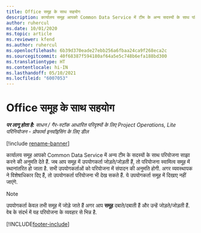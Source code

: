```yaml
---
title: Office समूह के साथ सहयोग
description: कार्यालय समूह आपको Common Data Service में टीम के अन्य सदस्यों के साथ परियोजना साझा करने की अनुमति देता है.
author: ruhercul
ms.date: 10/01/2020
ms.topic: article
ms.reviewer: kfend
ms.author: ruhercul
ms.openlocfilehash: 6b39d370eade27ebb256a6fbaa24ca9f268eca2c
ms.sourcegitcommit: 40f68387f594180af64a5e5c748b6efa188bd300
ms.translationtype: HT
ms.contentlocale: hi-IN
ms.lasthandoff: 05/10/2021
ms.locfileid: "6007053"
---
```

# <a name="collaboration-with-office-groups"></a>Office समूह के साथ सहयोग

_**पर लागू होता है:** साधन / गैर-स्टॉक आधारित परिदृश्यों के लिए Project Operations, Lite परिनियोजन - प्रोफार्मा इनवॉइसिंग के लिए डील_

[!include [rename-banner](~/includes/cc-data-platform-banner.md)]

कार्यालय समूह आपको Common Data Service में अन्य टीम के सदस्यों के साथ परियोजना साझा करने की अनुमति देते हैं. जब आप समूह में उपयोगकर्ता जोड़ते/जोड़ती हैं, तो परियोजना स्वामित्व समूह में स्थानांतरित हो जाता है. सभी उपयोगकर्ताओं को परियोजना में संपादन की अनुमति होगी. अगर व्यवस्थापक ने विशेषाधिकार दिए हैं, तो उपयोगकर्ता परियोजना भी देख सकते हैं. ये उपयोगकर्ता समूह में दिखाए नहीं जाएंगे.

> [!NOTE] 
> उपयोगकर्ता केवल तभी समूह में जोड़े जाते हैं अगर आप **समूह** दबाते/दबाती हैं और उन्हें जोड़ते/जोड़ती हैं. वेब के संदर्भ में यह परियोजना के व्यवहार से भिन्न है. 



[!INCLUDE[footer-include](../includes/footer-banner.md)]